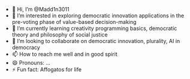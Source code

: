 - 👋 Hi, I’m @Madd1n3011
- 👀 I’m interested in exploring democratic innovation applications in the pre-voting phase of value-based decision-making
- 🌱 I’m currently learning creativity programming basics, democratic theory and philosophy of social justice
- 💞️ I’m looking to collaborate on democratic innovation, plurality, AI in democracy
- 📫 How to reach me well and in good spirit
- 😄 Pronouns: ...
- ⚡ Fun fact: Affogatos for life


<!---
Madd1n3011/Madd1n3011 is a ✨ special ✨ repository because its `README.md` (this file) appears on your GitHub profile.
You can click the Preview link to take a look at your changes.
--->
